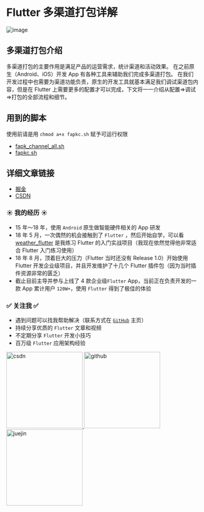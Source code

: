 # Flutter 多渠道打包详解
![image](https://user-images.githubusercontent.com/8764899/114137633-0e7d1580-993f-11eb-9287-55265649d0c1.png)

## 多渠道打包介绍
多渠道打包的主要作用是满足产品的运营需求，统计渠道和活动效果。
在之前原生（Android、iOS）开发 App 有各种工具来辅助我们完成多渠道打包。
在我们开发过程中也需要为渠道功能负责，原生的开发工具就基本满足我们调试渠道包内容，但是在 Flutter 上需要更多的配置才可以完成，下文将一一介绍从配置=>调试=>打包的全部流程和细节。

## 用到的脚本
使用前请是用 `chmod a+x fapkc.sh` 赋予可运行权限

- [fapk_channel_all.sh](/shell/fapk_channel_all.sh)
- [fapkc.sh](/shell/fapk_channel_all.sh)

## 详细文章链接
- [掘金](https://juejin.cn/user/764915820276439)
- [CSDN](https://juejin.cn/user/764915820276439)


### ☀️ 我的经历 ☀️

- 15 年～18 年，使用 `Android` 原生做智能硬件相关的  App 研发
- 18 年 5 月，一次偶然的机会接触到了 `Flutter` ，然后开始自学，可以看 [weather_flutter](https://github.com/yy1300326388/weather_flutter) 是我练习 Flutter 的入门实战项目（我现在依然觉得他非常适合 Flutter 入门练习使用）
- 18 年 8 月，顶着巨大的压力（Flutter 当时还没有 Release 1.0）开始使用 Flutter 开发企业级项目，并且开发维护了十几个 Flutter 插件包（因为当时插件资源非常的匮乏）
- 截止目前主导并参与上线了 4 款企业级`Flutter` App，当前正在负责开发的一款 App 累计用户 `120W+`，使用 `Flutter` 得到了极佳的体验

### ✅ 关注我 ✅ 

- 遇到问题可以找我帮助解决（联系方式在 [`GitHub`](https://github.com/yy1300326388) 主页）
- 持续分享优质的 `Flutter` 文章和视频
- 不定期分享 `Flutter` 开发小技巧
- 百万级 `Flutter` 应用架构经验

<p>
  <a href="https://zhengsl.blog.csdn.net">
    <img width="200" alt="csdn" src="https://raw.githubusercontent.com/yy1300326388/yy1300326388/main/images/follow/csdn_follow.png">
  </a>
  <a href="https://github.com/yy1300326388">
    <img width="200" alt="github" src="https://raw.githubusercontent.com/yy1300326388/yy1300326388/main/images/follow/github_follow.png">
  </a>
  <a href="https://juejin.cn/user/764915820276439">
    <img width="200" alt="juejin" src="https://raw.githubusercontent.com/yy1300326388/yy1300326388/main/images/follow/juejin_follow.png">
  </a>
</p>
